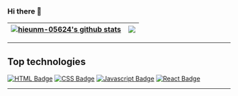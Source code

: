 ### Hi there 👋

<!--
**hieunm-05624/hieunm-05624** is a ✨ _special_ ✨ repository because its `README.md` (this file) appears on your GitHub profile.

Here are some ideas to get you started:

- 🔭 I’m currently working on ...
- 🌱 I’m currently learning ...
- 👯 I’m looking to collaborate on ...
- 🤔 I’m looking for help with ...
- 💬 Ask me about ...
- 📫 How to reach me: ...
- 😄 Pronouns: ...
- ⚡ Fun fact: ...
-->

| <a href="https://github.com/hieunm-05624/github-readme-stats"><img align="center" src="https://github-readme-stats-sigma-five.vercel.app/api?username=hieunm-05624&count_private=true&show_icons=true&theme=tokyonight" alt="hieunm-05624's github stats" /></a> | <a href="https://github.com/hieunm-05624/github-readme-stats"><img align="center" src="https://github-readme-stats-sigma-five.vercel.app/api/top-langs/?username=thuhoai179&layout=compact&theme=buefy&hide_border=true" /></a> |
| ------------- | ------------- |
---
## **Top technologies**

[![HTML Badge](https://img.shields.io/badge/-HTML-E34F26?style=for-the-badge&labelColor=black&logo=html5&logoColor=E34F26)](#)
[![CSS Badge](https://img.shields.io/badge/-CSS-1572b6?style=for-the-badge&labelColor=black&logo=css3&logoColor=1572b6)](#) 
[![Javascript Badge](https://img.shields.io/badge/-Javascript-F0DB4F?style=for-the-badge&labelColor=black&logo=javascript&logoColor=F0DB4F)](#) 
[![React Badge](https://img.shields.io/badge/-React-61DBFB?style=for-the-badge&labelColor=black&logo=react&logoColor=61DBFB)](#) 

---
